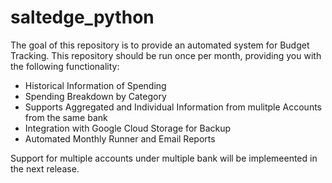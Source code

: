 # saltedge_python

The goal of this repository is to provide an automated system for Budget Tracking. This repository should be run once per month, providing you with the following functionality:

- Historical Information of Spending
- Spending Breakdown by Category
- Supports Aggregated and Individual Information from mulitple Accounts from the same bank
- Integration with Google Cloud Storage for Backup
- Automated Monthly Runner and Email Reports

Support for multiple accounts under multiple bank will be implemeented in the next release.